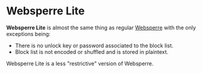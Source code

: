 # Websperre Lite

**Websperre Lite** is almost the same thing as regular [Websperre](https://github.com/websperre/websperre/) with the only exceptions being:

- There is no unlock key or password associated to the block list.
- Block list is not encoded or shuffled and is stored in plaintext.

Websperre Lite is a less "restrictive" version of Websperre.
